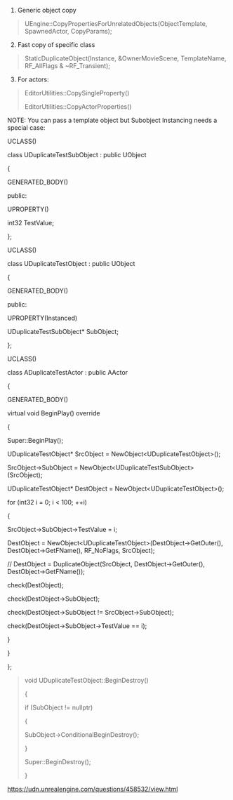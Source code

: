 1.  Generic object copy

> UEngine::CopyPropertiesForUnrelatedObjects(ObjectTemplate, SpawnedActor, CopyParams);

2. Fast copy of specific class

> StaticDuplicateObject(Instance, &OwnerMovieScene, TemplateName, RF_AllFlags & ~RF_Transient);

3. For actors:

> EditorUtilities::CopySingleProperty()
>
> EditorUtilities::CopyActorProperties()

NOTE: You can pass a template object but Subobject Instancing needs a special case:

UCLASS()

class UDuplicateTestSubObject : public UObject

{

GENERATED_BODY()

public:

UPROPERTY()

int32 TestValue;

};

UCLASS()

class UDuplicateTestObject : public UObject

{

GENERATED_BODY()

public:

UPROPERTY(Instanced)

UDuplicateTestSubObject\* SubObject;

};

UCLASS()

class ADuplicateTestActor : public AActor

{

GENERATED_BODY()

virtual void BeginPlay() override

{

Super::BeginPlay();

UDuplicateTestObject\* SrcObject = NewObject&lt;UDuplicateTestObject&gt;();

SrcObject-&gt;SubObject = NewObject&lt;UDuplicateTestSubObject&gt;(SrcObject);

UDuplicateTestObject\* DestObject = NewObject&lt;UDuplicateTestObject&gt;();

for (int32 i = 0; i &lt; 100; ++i)

{

SrcObject-&gt;SubObject-&gt;TestValue = i;

DestObject = NewObject&lt;UDuplicateTestObject&gt;(DestObject-&gt;GetOuter(), DestObject-&gt;GetFName(), RF_NoFlags, SrcObject);

// DestObject = DuplicateObject(SrcObject, DestObject-&gt;GetOuter(), DestObject-&gt;GetFName());

check(DestObject);

check(DestObject-&gt;SubObject);

check(DestObject-&gt;SubObject != SrcObject-&gt;SubObject);

check(DestObject-&gt;SubObject-&gt;TestValue == i);

}

}

};

> void UDuplicateTestObject::BeginDestroy()
>
> {
>
> if (SubObject != nullptr)
>
> {
>
> SubObject-&gt;ConditionalBeginDestroy();
>
> }
>
> Super::BeginDestroy();
>
> }

<https://udn.unrealengine.com/questions/458532/view.html>

>
